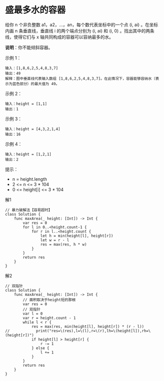 
# 盛最多水的容器

给你 n 个非负整数 a1，a2，...，an，每个数代表坐标中的一个点 (i, ai) 。在坐标内画 n 条垂直线，垂直线 i 的两个端点分别为 (i, ai) 和 (i, 0) 。找出其中的两条线，使得它们与 x 轴共同构成的容器可以容纳最多的水。

**说明**：你不能倾斜容器。

示例 1：


```
输入：[1,8,6,2,5,4,8,3,7]
输出：49 
解释：图中垂直线代表输入数组 [1,8,6,2,5,4,8,3,7]。在此情况下，容器能够容纳水（表示为蓝色部分）的最大值为 49。
```
示例 2：
```
输入：height = [1,1]
输出：1
```
示例 3：
```
输入：height = [4,3,2,1,4]
输出：16
```
示例 4：
```
输入：height = [1,2,1]
输出：2
```

提示：

* n = height.length
* 2 <= n <= 3 * 104
* 0 <= height[i] <= 3 * 104

解1

``` 
// 暴力破解法【容易超时】
class Solution {
    func maxArea(_ height: [Int]) -> Int {
        var res = 0
        for l in 0..<height.count-1 {
            for r in l..<height.count {
                let h = min(height[l], height[r])
                let w = r - l
                res = max(res, h * w)
            }
        }
        return res
    }
}

```

解2
```
// 双指针
class Solution {
    func maxArea(_ height: [Int]) -> Int {
        // 面积取决于height短的那根
        var res = 0
        // 双指针
        var l = 0
        var r = height.count - 1
        while l < r {
            res = max(res, min(height[l], height[r]) * (r - l))
//            print("res=\(res),l=\(l),r=\(r),lh=\(height[l]),rh=\(height[r])")
            if height[l] > height[r] {
                r -= 1
            } else {
                l += 1
            }
        }
        return res
    }
}
```
